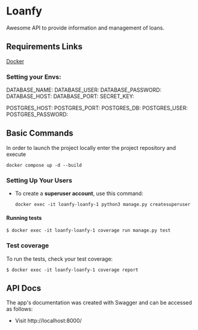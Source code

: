 # Loanfy

Awesome API to provide information and management of loans.

## Requirements Links

[Docker](https://docs.docker.com/engine/install/)

### Setting your Envs:

DATABASE_NAME: 
DATABASE_USER: 
DATABASE_PASSWORD:
DATABASE_HOST:
DATABASE_PORT:
SECRET_KEY:

POSTGRES_HOST:
POSTGRES_PORT:
POSTGRES_DB:
POSTGRES_USER:
POSTGRES_PASSWORD:

## Basic Commands

In order to launch the project locally enter the project repository and execute

``` plain
docker compose up -d --build
```

### Setting Up Your Users

- To create a **superuser account**, use this command:

      docker exec -it loanfy-loanfy-1 python3 manage.py createsuperuser

#### Running tests

    $ docker exec -it loanfy-loanfy-1 coverage run manage.py test

### Test coverage

To run the tests, check your test coverage:

    $ docker exec -it loanfy-loanfy-1 coverage report
    
## API Docs 

The app's documentation was created with Swagger and can be accessed as follows:

- Visit http://localhost:8000/